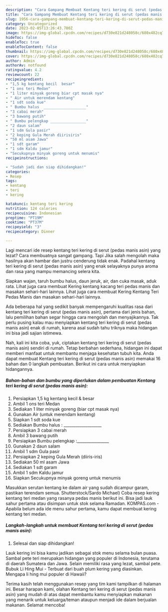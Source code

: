 ```yaml
---
description: "Cara Gampang Membuat Kentang teri kering di serut (pedas manis asin) yang Sempurna, Buat Buka Puasa Bisa Manjain Lidah"
title: "Cara Gampang Membuat Kentang teri kering di serut (pedas manis asin) yang Sempurna, Buat Buka Puasa Bisa Manjain Lidah"
slug: 1956-cara-gampang-membuat-kentang-teri-kering-di-serut-pedas-manis-asin-yang-sempurna-buat-buka-puasa-bisa-manjain-lidah
category: Uncategorized
date: 2023-02-05T13:26:43.700Z
image: https://img-global.cpcdn.com/recipes/d730e821d248058c/680x482cq70/kentang-teri-kering-di-serut-pedas-manis-asin-foto-resep-utama.jpg
hideToc: false
enableToc: true
enableTocContent: false
thumbnail: https://img-global.cpcdn.com/recipes/d730e821d248058c/680x482cq70/kentang-teri-kering-di-serut-pedas-manis-asin-foto-resep-utama.jpg
cover: https://img-global.cpcdn.com/recipes/d730e821d248058c/680x482cq70/kentang-teri-kering-di-serut-pedas-manis-asin-foto-resep-utama.jpg
author: Admin
authorAv: notfound
ratingvalue: 4.2
reviewcount: 22
recipeingredient:
- "1,5 kg kentang kecil  besar"
- "1 ons teri Medan"
- "1 liter minyak goreng biar cpt masak nya"
- " Air untuk merendam kentang"
- "1 sdt soda kue"
- " Bumbu halus  ___________________"
- "3 cabai merah"
- "3 bawang putih"
- " Bumbu pelengkap ________________"
- "2 daun salam"
- "1 sdm Gula pasir"
- "2 keping Gula Merah diirisiris"
- "50 ml asam Jawa"
- "1 sdt garam"
- "1 sdm Kaldu jamur"
- "Secukupnya minyak goreng untuk menumis"
recipeinstructions:

- "Sudah jadi dan siap dihidangkan!"
categories:
- Resep
tags:
- kentang
- teri
- kering

katakunci: kentang teri kering 
nutrition: 124 calories
recipecuisine: Indonesian
preptime: "PT19M"
cooktime: "PT37M"
recipeyield: "3"
recipecategory: Dinner

---
```



Lagi mencari ide resep kentang teri kering di serut (pedas manis asin) yang lezat? Cara membuatnya sangat gampang. Tapi Jika salah mengolah maka hasilnya akan hambar dan justru cenderung tidak enak. Padahal kentang teri kering di serut (pedas manis asin) yang enak selayaknya punya aroma dan rasa yang mampu memancing selera kita.


Siapkan wajan, taruh bumbu halus, daun jeruk, air, dan cuka masak, aduk rata. Lihat juga cara membuat Kering kentang kacang teri pedas manis dan masakan sehari-hari lainnya. Lihat juga cara membuat Kering Kentang Teri Pedas Manis dan masakan sehari-hari lainnya.

Ada beberapa hal yang sedikit banyak mempengaruhi kualitas rasa dari kentang teri kering di serut (pedas manis asin), pertama dari jenis bahan, lalu pemilihan bahan segar hingga cara mengolah dan menyajikannya. Tak perlu pusing kalau mau menyiapkan kentang teri kering di serut (pedas manis asin) enak di rumah, karena asal sudah tahu triknya maka hidangan ini bisa jadi sajian istimewa.


Nah, kali ini kita coba, yuk, ciptakan kentang teri kering di serut (pedas manis asin) sendiri di rumah. Tetap berbahan sederhana, hidangan ini dapat memberi manfaat untuk membantu menjaga kesehatan tubuh kita. Anda dapat membuat Kentang teri kering di serut (pedas manis asin) memakai 16 bahan dan 0 langkah pembuatan. Berikut ini cara untuk menyiapkan hidangannya.

<!--inarticleads1-->

##### Bahan-bahan dan bumbu yang diperlukan dalam pembuatan Kentang teri kering di serut (pedas manis asin):

1. Persiapkan 1,5 kg kentang kecil &amp; besar
1. Ambil 1 ons teri Medan
1. Sediakan 1 liter minyak goreng (biar cpt masak nya)
1. Gunakan  Air (untuk merendam kentang)
1. Siapkan 1 sdt soda kue
1. Sediakan  Bumbu halus : ___________________
1. Persiapkan 3 cabai merah
1. Ambil 3 bawang putih
1. Persiapkan  Bumbu pelengkap :________________
1. Gunakan 2 daun salam
1. Ambil 1 sdm Gula pasir
1. Persiapkan 2 keping Gula Merah (diiris-iris)
1. Sediakan 50 ml asam Jawa
1. Sediakan 1 sdt garam
1. Ambil 1 sdm Kaldu jamur
1. Siapkan Secukupnya minyak goreng untuk menumis


Masukkan serutan kentang ke dalam air yang sudah dicampur garam, pastikan terendam semua. Shutterstock/Sardo Michael) Coba resep kering kentang teri medan yang rasanya pedas manis berikut ini. Bisa jadi lauk sahur pertama atau disimpan untuk stok selama Ramadan. KOMPAS.com - Apabila belum ada ide menu sahur pertama, kamu dapat membuat kering kentang teri medan. 

<!--inarticleads2-->

##### Langkah-langkah untuk membuat Kentang teri kering di serut (pedas manis asin):


1. Selesai dan siap dihidangkan!

Lauk kering ini bisa kamu jadikan sebagai stok menu selama bulan puasa. Sambal pete teri merupakan hidangan yang populer di Indonesia, terutama di daerah Sumatera dan Jawa. Selain memiliki rasa yang lezat, sambal pete. Bubuk Li Hing Mui - Terbuat dari buah plum kering yang diasinkan. Mengapa li hing mui populer di Hawaii? 

Terima kasih telah menggunakan resep yang tim kami tampilkan di halaman ini. Besar harapan kami, olahan Kentang teri kering di serut (pedas manis asin) yang mudah di atas dapat membantu kamu menyiapkan makanan yang menarik untuk keluarga/teman ataupun menjadi ide dalam berjualan makanan. Selamat mencoba!
